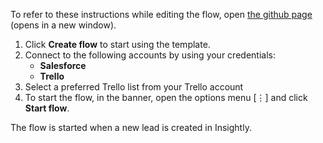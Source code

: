 To refer to these instructions while editing the flow, open [the github page](Creates%20a%20Trello%20card%20for%20a%20new%20Insightly%20lead_instructions.md) (opens in a new window).

1.	Click **Create flow** to start using the template.
2.	Connect to the following accounts by using your credentials:
    - **Salesforce** 
	- **Trello**
3.  Select a preferred Trello list from your Trello account
4.	To start the flow, in the banner, open the options menu [⋮] and click **Start flow**.

The flow is started when a new lead is created in Insightly.